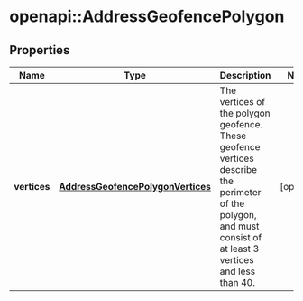 # openapi::AddressGeofencePolygon

## Properties
Name | Type | Description | Notes
------------ | ------------- | ------------- | -------------
**vertices** | [**AddressGeofencePolygonVertices**](AddressGeofence_polygon_vertices.md) | The vertices of the polygon geofence. These geofence vertices describe the perimeter of the polygon, and must consist of at least 3 vertices and less than 40. | [optional] 


